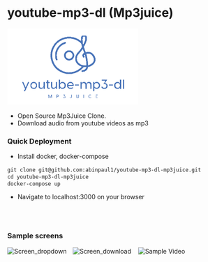 # youtube-mp3-dl (Mp3juice)

<img src="logo_blue.png" width="300" />


- Open Source Mp3Juice Clone.
- Download audio from youtube videos as mp3


### Quick Deployment

- Install docker, docker-compose
```
git clone git@github.com:abinpaul1/youtube-mp3-dl-mp3juice.git
cd youtube-mp3-dl-mp3juice
docker-compose up
```
- Navigate to localhost:3000 on your browser

<br><br>

### Sample screens

<img align="left" src="https://user-images.githubusercontent.com/36098125/126134439-95831e81-7eeb-4f50-a54b-44ae64199221.png" alt="Screen_dropdown" width="150"/>
<img align="left" src="https://user-images.githubusercontent.com/36098125/126134425-42437e1b-6682-4fb9-a119-5e64663afdd8.png" alt="Screen_download" width="150"/>
<img align="left" src="https://user-images.githubusercontent.com/36098125/126135496-938149b6-1776-4519-8fa0-dafa0e51aee6.gif" alt="Sample Video" width="150"/>
